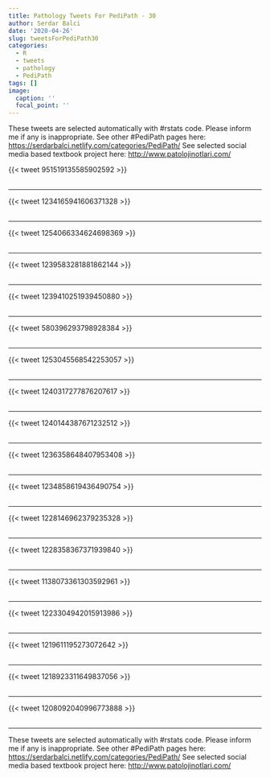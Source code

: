 ```yaml
---
title: Pathology Tweets For PediPath - 30
author: Serdar Balci
date: '2020-04-26'
slug: tweetsForPediPath30
categories:
  - R
  - tweets
  - pathology
  - PediPath
tags: []
image:
  caption: ''
  focal_point: ''
---
```



These tweets are selected automatically with #rstats code. Please inform me if any is inappropriate.
See other #PediPath pages here: https://serdarbalci.netlify.com/categories/PediPath/ 
See selected social media based textbook project here: http://www.patolojinotlari.com/

{{< tweet 951519135585902592 >}}
<br>
<br>
<hr>
{{< tweet 1234165941606371328 >}}
<br>
<br>
<hr>
{{< tweet 1254066334624698369 >}}
<br>
<br>
<hr>
{{< tweet 1239583281881862144 >}}
<br>
<br>
<hr>
{{< tweet 1239410251939450880 >}}
<br>
<br>
<hr>
{{< tweet 580396293798928384 >}}
<br>
<br>
<hr>
{{< tweet 1253045568542253057 >}}
<br>
<br>
<hr>
{{< tweet 1240317277876207617 >}}
<br>
<br>
<hr>
{{< tweet 1240144387671232512 >}}
<br>
<br>
<hr>
{{< tweet 1236358648407953408 >}}
<br>
<br>
<hr>
{{< tweet 1234858619436490754 >}}
<br>
<br>
<hr>
{{< tweet 1228146962379235328 >}}
<br>
<br>
<hr>
{{< tweet 1228358367371939840 >}}
<br>
<br>
<hr>
{{< tweet 1138073361303592961 >}}
<br>
<br>
<hr>
{{< tweet 1223304942015913986 >}}
<br>
<br>
<hr>
{{< tweet 1219611195273072642 >}}
<br>
<br>
<hr>
{{< tweet 1218923311649837056 >}}
<br>
<br>
<hr>
{{< tweet 1208092040996773888 >}}
<br>
<br>
<hr>


These tweets are selected automatically with #rstats code. Please inform me if any is inappropriate.
See other #PediPath pages here: https://serdarbalci.netlify.com/categories/PediPath/ 
See selected social media based textbook project here: http://www.patolojinotlari.com/
